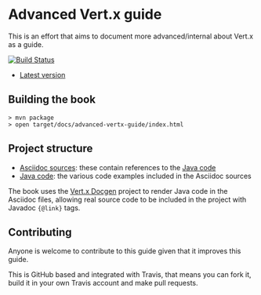 # Advanced Vert.x guide

This is an effort that aims to document more advanced/internal about Vert.x as a guide.

[![Build Status](https://github.com/vietj/advanced-vertx-guide/workflows/CI/badge.svg?branch=master)](https://github.com/vietj/advanced-vertx-guide/actions)

- [Latest version](http://www.julienviet.com/advanced-vertx-guide/)

## Building the book

```
> mvn package
> open target/docs/advanced-vertx-guide/index.html
```

## Project structure

- [Asciidoc sources](src/main/asciidoc/): these contain references to the [Java code](src/main/java/)
- [Java code](src/main/java/): the various code examples included in the Asciidoc sources

The book uses the [Vert.x Docgen](https://github.com/vert-x3/vertx-docgen) project to render Java code
in the Asciidoc files, allowing real source code to be included in the project with Javadoc `{@link}` tags.

## Contributing

Anyone is welcome to contribute to this guide given that it improves this guide.

This is GitHub based and integrated with Travis, that means you can fork it, build it in your own
Travis account and make pull requests.
